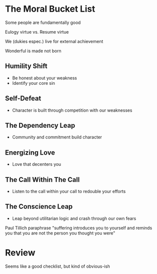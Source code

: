 # The Moral Bucket List

Some people are fundamentally good

Eulogy virtue vs. Resume virtue

We (dukies espec.) live for external achievement

Wonderful is made not born

## Humility Shift
- Be honest about your weakness
- Identify your core sin

## Self-Defeat
- Character is built through competition with our weaknesses

## The Dependency Leap
- Community and commitment build character

## Energizing Love
- Love that decenters you

## The Call Within The Call
- Listen to the call within your call to redouble your efforts

## The Conscience Leap
- Leap beyond utilitarian logic and crash through our own fears

Paul Tillich paraphrase "suffering introduces you to yourself and reminds you
that you are not the person you thought you were"

# Review
Seems like a good checklist, but kind of obvious-ish


